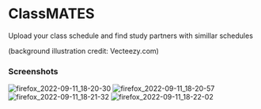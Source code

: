 # ClassMATES

Upload your class schedule and find study partners with simillar schedules

(background illustration credit: Vecteezy.com)

### Screenshots
![firefox_2022-09-11_18-20-30](https://user-images.githubusercontent.com/6267244/189555652-6774050d-9f17-4b54-bfe3-a30d7d40db62.png)
![firefox_2022-09-11_18-20-57](https://user-images.githubusercontent.com/6267244/189555668-eb739f77-05ba-448a-b620-d53a476c0411.png)
![firefox_2022-09-11_18-21-32](https://user-images.githubusercontent.com/6267244/189555673-a978bf71-c03b-4e63-8982-80175cde145e.png)
![firefox_2022-09-11_18-22-02](https://user-images.githubusercontent.com/6267244/189555674-4dd3317a-cbca-40b8-a4bb-1df452a4f79c.png)
